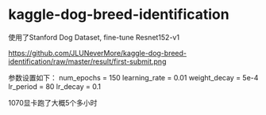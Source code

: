 # kaggle-dog-breed-identification

使用了Stanford Dog Dataset, fine-tune Resnet152-v1

https://github.com/JLUNeverMore/kaggle-dog-breed-identification/raw/master/result/first-submit.png

参数设置如下：
num_epochs = 150
learning_rate = 0.01
weight_decay = 5e-4
lr_period = 80
lr_decay = 0.1

1070显卡跑了大概5个多小时


